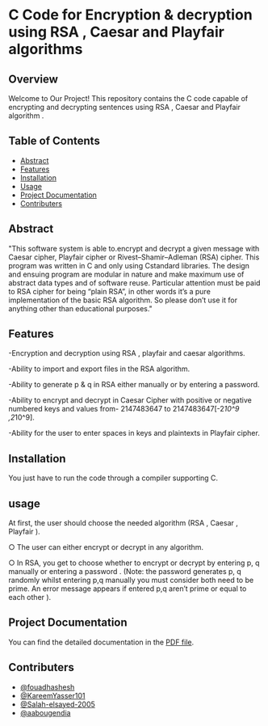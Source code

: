 # C Code for Encryption & decryption using RSA , Caesar and Playfair algorithms


## Overview

Welcome to Our Project! This repository contains the C code capable of encrypting and decrypting sentences using RSA , Caesar and Playfair algorithm .

## Table of Contents
- [Abstract](#abstract)
- [Features](#features)
- [Installation](#installation)
- [Usage](#usage)
- [Project Documentation](#project-documentation)
- [Contributers](#contributers)

## Abstract 
"This  software system is able to.encrypt and decrypt a given message with Caesar cipher, Playfair cipher or
Rivest–Shamir–Adleman (RSA) cipher. This program was written in C and only using Cstandard libraries. The design and ensuing program are modular in nature and make
maximum use of abstract data types and of software reuse. Particular attention must
be paid to RSA cipher for being “plain RSA”, in other words it’s a pure implementation
of the basic RSA algorithm. So please don’t use it for anything other than educational
purposes."

## Features

-Encryption and decryption using RSA , playfair and
caesar algorithms.

-Ability to import and export files in the RSA
algorithm.

-Ability to generate p & q in RSA either manually or
by entering a password.

-Ability to encrypt and decrypt in Caesar Cipher with
positive or negative numbered keys and values from- 2147483647 to 2147483647[-2*10^9 ,2*10^9].

-Ability for the user to enter spaces in keys and
plaintexts in Playfair cipher.

  
## Installation

You just have to run the code through a compiler supporting C.

## usage
At first, the user should choose the needed
algorithm (RSA , Caesar , Playfair ).

○ The user can either encrypt or decrypt in any
algorithm.

○ In RSA, you get to choose whether to encrypt or
decrypt by entering p, q manually or entering a
password . (Note: the password generates p, q
randomly whilst entering p,q manually you must
consider both need to be prime. An error message
appears if entered p,q aren’t prime or equal to each
other ).

 
## Project Documentation

You can find the detailed documentation in the [PDF file](https://drive.google.com/file/d/15464jD3yqU2SAwHPFybOYTsLx-MS2nT7/view?usp=sharing).
## Contributers
- [@fouadhashesh](https://github.com/fouadhashesh)
- [@KareemYasser101](https://github.com/KareemYasser101)
- [@Salah-elsayed-2005](https://github.com/Salah-elsayed-2005)
- [@aabougendia](https://github.com/aabougendia)

